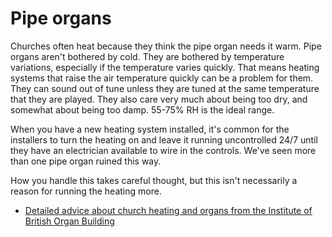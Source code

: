 # Pipe organs

Churches often heat because they think the pipe organ needs it warm.  Pipe organs aren't bothered by cold.  They are bothered by temperature variations, especially if the temperature varies quickly.   That means heating systems that raise the air temperature quickly can be a problem for them.  They can sound out of tune unless they are tuned at the same temperature that they are played.  They also care very much about being too dry, and somewhat about being too damp.  55-75% RH is the ideal range.

When you have a new heating system installed, it's common for the installers to turn the heating on and leave it running uncontrolled 24/7 until they have an electrician available to wire in the controls.  We've seen more than one pipe organ ruined this way.

How you handle this takes careful thought, but this isn't necessarily a reason for running the heating more. 

<!-- :TODO: find the organ builder web link -->

- [Detailed advice about church heating and organs from the Institute of British Organ Building](https://www.ibo.co.uk/publications/leaflets/churchHeating.pdf)
